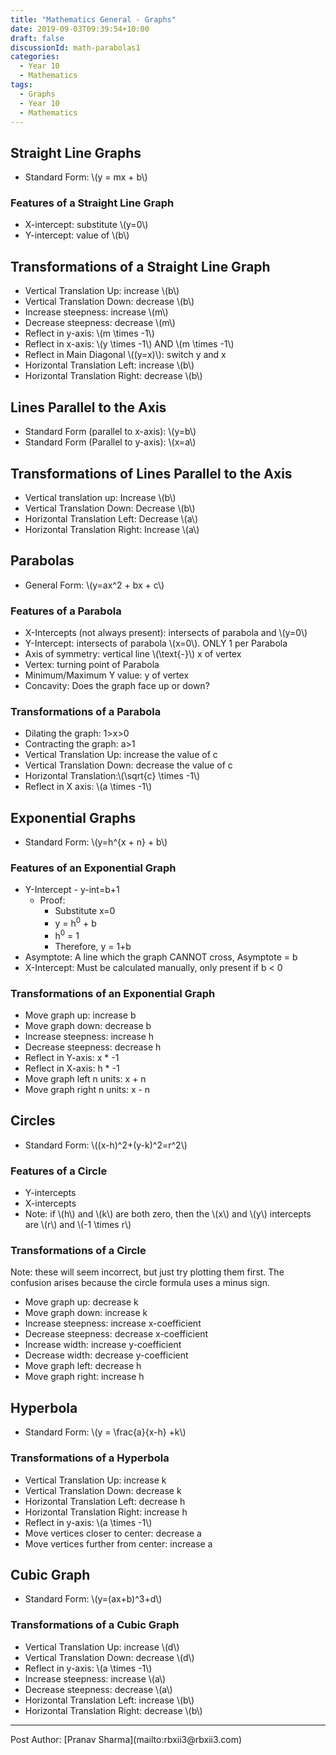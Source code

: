 ```yaml
---
title: "Mathematics General - Graphs"
date: 2019-09-03T09:39:54+10:00
draft: false
discussionId: math-parabolas1
categories:
  - Year 10
  - Mathematics
tags:
  - Graphs
  - Year 10
  - Mathematics
---
```

<script type="text/javascript" async
  src="https://cdnjs.cloudflare.com/ajax/libs/mathjax/2.7.5/MathJax.js?config=TeX-MML-AM_CHTML">
</script>
## Straight Line Graphs
- Standard Form: \\(y = mx + b\\)
### Features of a Straight Line Graph
- X-intercept: substitute \\(y=0\\)
- Y-intercept: value of \\(b\\)
## Transformations of a Straight Line Graph
- Vertical Translation Up: increase \\(b\\)
- Vertical Translation Down: decrease \\(b\\)
- Increase steepness: increase \\(m\\)
- Decrease steepness: decrease \\(m\\)
- Reflect in y-axis: \\(m \times -1\\)
- Reflect in x-axis: \\(y \times -1\\) AND \\(m \times -1\\)
- Reflect in Main Diagonal \\((y=x)\\): switch y and x
- Horizontal Translation Left: increase \\(b\\)
- Horizontal Translation Right: decrease \\(b\\)

## Lines Parallel to the Axis
- Standard Form (parallel to x-axis): \\(y=b\\)
- Standard Form (Parallel to y-axis): \\(x=a\\)
## Transformations of Lines Parallel to the Axis
- Vertical translation up: Increase \\(b\\)
- Vertical Translation Down: Decrease \\(b\\)
- Horizontal Translation Left: Decrease \\(a\\)
- Horizontal Translation Right: Increase \\(a\\)


## Parabolas
- General Form: \\(y=ax^2 + bx + c\\)
### Features of a Parabola
- X-Intercepts (not always present): intersects of parabola and \\(y=0\\)
- Y-Intercept: intersects of parabola \\(x=0\\). ONLY 1 per Parabola
- Axis of symmetry: vertical line \\(\text{-}\\) x of vertex
- Vertex: turning point of Parabola
- Minimum/Maximum Y value: y of vertex
- Concavity: Does the graph face up or down?
### Transformations of a Parabola
- Dilating the graph: 1>x>0
- Contracting the graph: a>1
- Vertical Translation Up: increase the value of c
- Vertical Translation Down: decrease the value of c
- Horizontal Translation:\\(\sqrt{c} \times -1\\)
- Reflect in X axis: \\(a \times -1\\)

## Exponential Graphs
- Standard Form: \\(y=h^{x + n} + b\\)
### Features of an Exponential Graph
- Y-Intercept - y-int=b+1
  - Proof:
    - Substitute x=0
    - y = h<sup>0</sup> + b
    - h<sup>0</sup> = 1
    - Therefore, y = 1+b
-  Asymptote: A line which the graph CANNOT cross, Asymptote = b
- X-Intercept: Must be calculated manually, only present if b < 0
### Transformations of an Exponential Graph
- Move graph up: increase b
- Move graph down: decrease b
- Increase steepness: increase h
- Decrease steepness: decrease h
- Reflect in Y-axis: x * -1
- Reflect in X-axis: h * -1
- Move graph left n units: x + n
- Move graph right n units: x - n

## Circles
- Standard Form: \\((x-h)^2+(y-k)^2=r^2\\)
### Features of a Circle
- Y-intercepts
- X-intercepts
- Note: if \\(h\\) and \\(k\\) are both zero, then the \\(x\\) and \\(y\\) intercepts are \\(r\\) and \\(-1 \times r\\)
### Transformations of a Circle
Note: these will seem incorrect, but just try plotting them first. The confusion arises because the circle formula uses a minus sign.
- Move graph up: decrease k
- Move graph down: increase k
- Increase steepness: increase x-coefficient
- Decrease steepness: decrease x-coefficient
- Increase width: increase y-coefficient
- Decrease width: decrease y-coefficient
- Move graph left: decrease h
- Move graph right: increase h

## Hyperbola
- Standard Form: \\(y = \frac{a}{x-h} +k\\)
### Transformations of a Hyperbola
- Vertical Translation Up: increase k
- Vertical Translation Down: decrease k
- Horizontal Translation Left: decrease h
- Horizontal Translation Right: increase h
- Reflect in y-axis: \\(a \times -1\\)
- Move vertices closer to center: decrease a
- Move vertices further from center: increase a

## Cubic Graph
- Standard Form: \\(y=(ax+b)^3+d\\)
### Transformations of a Cubic Graph
- Vertical Translation Up: increase \\(d\\)
- Vertical Translation Down: decrease \\(d\\)
- Reflect in y-axis: \\(a \times -1\\)
- Increase steepness: increase \\(a\\)
- Decrease steepness: decrease \\(a\\)
- Horizontal Translation Left: increase \\(b\\)
- Horizontal Translation Right: decrease \\(b\\)

</p><hr>
Post Author: [Pranav Sharma](mailto:rbxii3@rbxii3.com)
